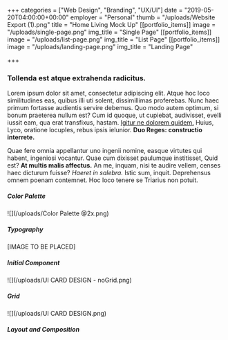 +++
categories = ["Web Design", "Branding", "UX/UI"]
date = "2019-05-20T04:00:00+00:00"
employer = "Personal"
thumb = "/uploads/Website Export (1).png"
title = "Home Living Mock Up"
[[portfolio_items]]
image = "/uploads/single-page.png"
img_title = "Single Page"
[[portfolio_items]]
image = "/uploads/list-page.png"
img_title = "List Page"
[[portfolio_items]]
image = "/uploads/landing-page.png"
img_title = "Landing Page"

+++
### Tollenda est atque extrahenda radicitus.

Lorem ipsum dolor sit amet, consectetur adipiscing elit. Atque hoc loco similitudines eas, quibus illi uti solent, dissimillimas proferebas. Nunc haec primum fortasse audientis servire debemus. Quo modo autem optimum, si bonum praeterea nullum est? Cum id quoque, ut cupiebat, audivisset, evelli iussit eam, qua erat transfixus, hastam. [Igitur ne dolorem quidem.](http://loripsum.net/) Huius, Lyco, oratione locuples, rebus ipsis ielunior. **Duo Reges: constructio interrete.**

Quae fere omnia appellantur uno ingenii nomine, easque virtutes qui habent, ingeniosi vocantur. Quae cum dixisset paulumque institisset, Quid est? **At multis malis affectus.** An me, inquam, nisi te audire vellem, censes haec dicturum fuisse? _Haeret in salebra._ Istic sum, inquit. Deprehensus omnem poenam contemnet. Hoc loco tenere se Triarius non potuit.

##### Color Palette

![](/uploads/Color Palette @2x.png)

##### Typography

\[IMAGE TO BE PLACED\]

##### Initial Component

![](/uploads/UI CARD DESIGN - noGrid.png)

##### Grid

![](/uploads/UI CARD DESIGN.png)

##### Layout and Composition